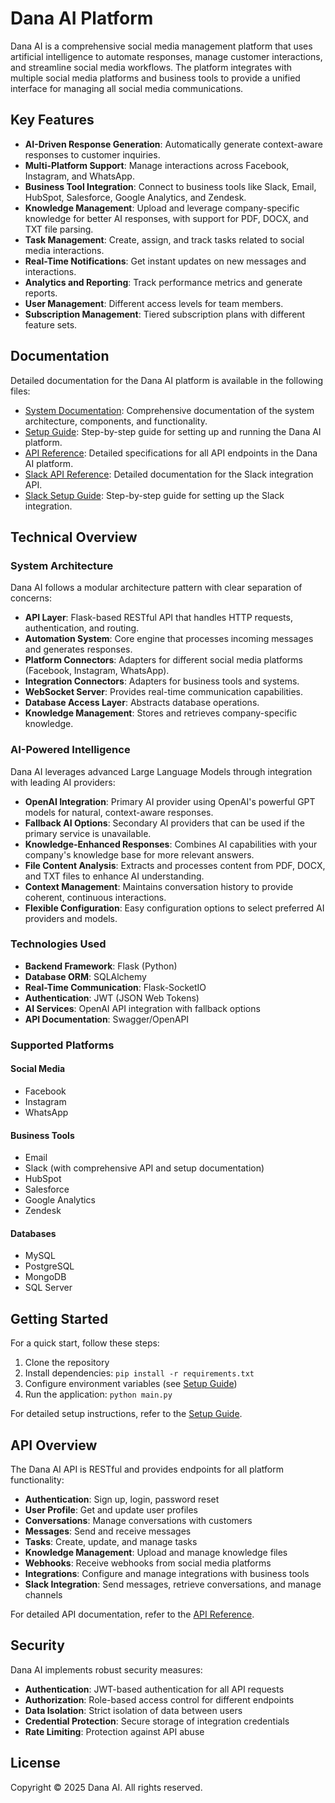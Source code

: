 # Dana AI Platform

Dana AI is a comprehensive social media management platform that uses artificial intelligence to automate responses, manage customer interactions, and streamline social media workflows. The platform integrates with multiple social media platforms and business tools to provide a unified interface for managing all social media communications.

## Key Features

- **AI-Driven Response Generation**: Automatically generate context-aware responses to customer inquiries.
- **Multi-Platform Support**: Manage interactions across Facebook, Instagram, and WhatsApp.
- **Business Tool Integration**: Connect to business tools like Slack, Email, HubSpot, Salesforce, Google Analytics, and Zendesk.
- **Knowledge Management**: Upload and leverage company-specific knowledge for better AI responses, with support for PDF, DOCX, and TXT file parsing.
- **Task Management**: Create, assign, and track tasks related to social media interactions.
- **Real-Time Notifications**: Get instant updates on new messages and interactions.
- **Analytics and Reporting**: Track performance metrics and generate reports.
- **User Management**: Different access levels for team members.
- **Subscription Management**: Tiered subscription plans with different feature sets.

## Documentation

Detailed documentation for the Dana AI platform is available in the following files:

- [System Documentation](DOCUMENTATION.md): Comprehensive documentation of the system architecture, components, and functionality.
- [Setup Guide](SETUP_GUIDE.md): Step-by-step guide for setting up and running the Dana AI platform.
- [API Reference](API_REFERENCE.md): Detailed specifications for all API endpoints in the Dana AI platform.
- [Slack API Reference](API_REFERENCE_SLACK.md): Detailed documentation for the Slack integration API.
- [Slack Setup Guide](SLACK_SETUP_GUIDE.md): Step-by-step guide for setting up the Slack integration.

## Technical Overview

### System Architecture

Dana AI follows a modular architecture pattern with clear separation of concerns:

- **API Layer**: Flask-based RESTful API that handles HTTP requests, authentication, and routing.
- **Automation System**: Core engine that processes incoming messages and generates responses.
- **Platform Connectors**: Adapters for different social media platforms (Facebook, Instagram, WhatsApp).
- **Integration Connectors**: Adapters for business tools and systems.
- **WebSocket Server**: Provides real-time communication capabilities.
- **Database Access Layer**: Abstracts database operations.
- **Knowledge Management**: Stores and retrieves company-specific knowledge.

### AI-Powered Intelligence

Dana AI leverages advanced Large Language Models through integration with leading AI providers:

- **OpenAI Integration**: Primary AI provider using OpenAI's powerful GPT models for natural, context-aware responses.
- **Fallback AI Options**: Secondary AI providers that can be used if the primary service is unavailable.
- **Knowledge-Enhanced Responses**: Combines AI capabilities with your company's knowledge base for more relevant answers.
- **File Content Analysis**: Extracts and processes content from PDF, DOCX, and TXT files to enhance AI understanding.
- **Context Management**: Maintains conversation history to provide coherent, continuous interactions.
- **Flexible Configuration**: Easy configuration options to select preferred AI providers and models.

### Technologies Used

- **Backend Framework**: Flask (Python)
- **Database ORM**: SQLAlchemy
- **Real-Time Communication**: Flask-SocketIO
- **Authentication**: JWT (JSON Web Tokens)
- **AI Services**: OpenAI API integration with fallback options
- **API Documentation**: Swagger/OpenAPI

### Supported Platforms

#### Social Media

- Facebook
- Instagram
- WhatsApp

#### Business Tools

- Email
- Slack (with comprehensive API and setup documentation)
- HubSpot
- Salesforce
- Google Analytics
- Zendesk

#### Databases

- MySQL
- PostgreSQL
- MongoDB
- SQL Server

## Getting Started

For a quick start, follow these steps:

1. Clone the repository
2. Install dependencies: `pip install -r requirements.txt`
3. Configure environment variables (see [Setup Guide](SETUP_GUIDE.md))
4. Run the application: `python main.py`

For detailed setup instructions, refer to the [Setup Guide](SETUP_GUIDE.md).

## API Overview

The Dana AI API is RESTful and provides endpoints for all platform functionality:

- **Authentication**: Sign up, login, password reset
- **User Profile**: Get and update user profiles
- **Conversations**: Manage conversations with customers
- **Messages**: Send and receive messages
- **Tasks**: Create, update, and manage tasks
- **Knowledge Management**: Upload and manage knowledge files
- **Webhooks**: Receive webhooks from social media platforms
- **Integrations**: Configure and manage integrations with business tools
- **Slack Integration**: Send messages, retrieve conversations, and manage channels

For detailed API documentation, refer to the [API Reference](API_REFERENCE.md).

## Security

Dana AI implements robust security measures:

- **Authentication**: JWT-based authentication for all API requests
- **Authorization**: Role-based access control for different endpoints
- **Data Isolation**: Strict isolation of data between users
- **Credential Protection**: Secure storage of integration credentials
- **Rate Limiting**: Protection against API abuse

## License

Copyright © 2025 Dana AI. All rights reserved.